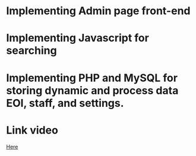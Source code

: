 # Implementing Admin page front-end 

# Implementing Javascript for searching

# Implementing PHP and MySQL for storing dynamic and process data EOI, staff, and settings.

# Link video
<a href="https://youtu.be/YOBc6YKYlRQ" target="_blank">Here</a>
